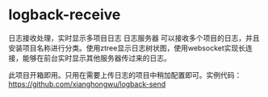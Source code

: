# logback-receive
日志接收处理，实时显示多项目日志
日志服务器
可以接收多个项目的日志，并且安装项目名称进行分类。使用ztree显示日志树状图，使用websocket实现长连接，能够在前台实时显示其他服务器传过来的日志。

此项目开箱即用。只用在需要上传日志的项目中稍加配置即可。实例代码：https://github.com/xianghongwu/logback-send



